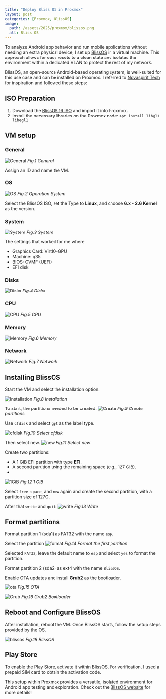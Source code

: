 ```yaml
---
title: "Deploy Bliss OS in Proxmox"
layout: post
categories: [Proxmox, BlissOS]
image:
  path: /assets/2025/proxmox/blissos.png
  alt: Bliss OS
---
```

To analyze Android app behavior and run mobile applications without needing an extra physical device, I set up [BlissOS](https://blissos.org/) in a virtual machine. This approach allows for easy resets to a clean state and isolates the environment within a dedicated VLAN to protect the rest of my network.

BlissOS, an open-source Android-based operating system, is well-suited for this use case and can be installed on Proxmox. I referred to [Novaspirit Tech](https://www.youtube.com/watch?v=LEyElt_yP50) for inspiration and followed these steps:

## ISO Preparation

1. Download the [BlissOS 16 ISO](https://blissos.org/index.html#download) and import it into Proxmox.
2. Install the necessary libraries on the Proxmox node:
   `apt install libgl1 libegl1`

## VM setup
### General
![General](/assets/2025/proxmox/general.png)
_Fig.1 General_

Assign an ID and name the VM.

### OS
![OS](/assets/2025/proxmox/os.png)
_Fig.2 Operation System_

Select the BlissOS ISO, set the Type to **Linux**, and choose **6.x - 2.6 Kernel** as the version.

### System
![System](/assets/2025/proxmox/system.png)
_Fig.3 System_

The settings that worked for me where 
- Graphics Card: VirtIO-GPU
- Machine: q35
- BIOS: OVMF (UEFI)
- EFI disk

### Disks
![Disks](/assets/2025/proxmox/disks.png)
_Fig.4 Disks_

### CPU
![CPU](/assets/2025/proxmox/cpu.png)
_Fig.5 CPU_

### Memory
![Memory](/assets/2025/proxmox/memory.png)
_Fig.6 Memory_

### Network
![Network](/assets/2025/proxmox/network.png)
_Fig.7 Network_

## Installing BlissOS
Start the VM and select the installation option.

![Installation](/assets/2025/proxmox/installation.png)
_Fig.8 Installation_

To start, the partitions needed to be created:
![Create](/assets/2025/proxmox/create.png)
_Fig.9 Create partitions_

Use `cfdisk` and select `gpt` as the label type.

![cfdisk](/assets/2025/proxmox/cfdisk.png)
_Fig.10 Select cfdisk_

Then select new.
![new](/assets/2025/proxmox/new.png)
_Fig.11 Select new_

Create two partitions:
- A 1 GiB EFI partition with type **EFI**.
- A second partition using the remaining space (e.g., 127 GiB).
- 
![1GiB](/assets/2025/proxmox/1g.png)
_Fig.12 1 GiB_

Select `free space`, and `new` again and create the second partition, with a partition size of 127G.

After that `write` and `quit`:
![write](/assets/2025/proxmox/write.png)
_Fig.13 Write_

## Format partitions
Format partition 1 (sda1) as FAT32 with the name `esp`.

Select the partition
![format](/assets/2025/proxmox/format.png)
_Fig.14 Format the first partition_

Selected `FAT32`, leave the default name to `esp` and select `yes` to format the partition.

Format partition 2 (sda2) as ext4 with the name `BlissOS`.

Enable OTA updates and install **Grub2** as the bootloader.

![ota](/assets/2025/proxmox/ota.png)
_Fig.15 OTA_

![Grub](/assets/2025/proxmox/grub.png)
_Fig.16 Grub2 Bootloader_

## Reboot and Configure BlissOS
After installation, reboot the VM. Once BlissOS starts, follow the setup steps provided by the OS.

![blissos](/assets/2025/proxmox/blissos.png)
_Fig.18 BlissOS_

## Play Store
To enable the Play Store, activate it within BlissOS. For verification, I used a prepaid SIM card to obtain the activation code.

This setup within Proxmox provides a versatile, isolated environment for Android app testing and exploration. Check out the [BlissOS website](https://blissos.org/) for more details!